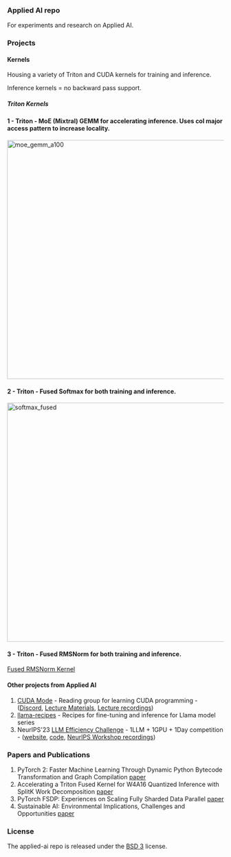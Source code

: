 
### Applied AI repo
For experiments and research on Applied AI.

### Projects

#### Kernels

Housing a variety of Triton and CUDA kernels for training and inference.

Inference kernels = no backward pass support.

##### Triton Kernels

#### 1 - Triton - MoE (Mixtral) GEMM for accelerating inference. Uses col major access pattern to increase locality.

<img width="556" alt="moe_gemm_a100" src="https://github.com/meta-pytorch/applied-ai/assets/46302957/9eece843-b5e1-4250-a98a-3ae79dff1bc3">


#### 2 - Triton - Fused Softmax for both training and inference.

<img width="556" alt="softmax_fused" src="https://github.com/meta-pytorch/applied-ai/assets/46302957/de11686b-4c17-4696-857a-4f56488d6df3">

#### 3 - Triton - Fused RMSNorm for both training and inference. 
[Fused RMSNorm Kernel](https://github.com/meta-pytorch/applied-ai/blob/main/kernels/triton/training/rms_norm/fused_rms_norm.py)

#### Other projects from Applied AI

1. [CUDA Mode](https://github.com/cuda-mode) - Reading group for learning CUDA programming - ([Discord](https://discord.gg/cudamode), [Lecture Materials](https://github.com/cuda-mode/lectures), [Lecture recordings](https://www.youtube.com/@CUDAMODE))
2. [llama-recipes](https://github.com/meta-llama/llama-recipes) - Recipes for fine-tuning and inference for Llama model series
3. NeurIPS'23 [LLM Efficiency Challenge](https://llm-efficiency-challenge.github.io/) - 1LLM + 1GPU + 1Day competition - ([website](https://llm-efficiency-challenge.github.io/), [code](https://github.com/llm-efficiency-challenge), [NeurIPS Workshop recordings](https://neurips.cc/virtual/2023/competition/66594))

### Papers and Publications

1. PyTorch 2: Faster Machine Learning Through Dynamic Python Bytecode Transformation and Graph Compilation [paper](https://pytorch.org/assets/pytorch2-2.pdf)
2. Accelerating a Triton Fused Kernel for W4A16 Quantized Inference with SplitK Work Decomposition [paper](https://ai.meta.com/research/publications/accelerating-a-triton-fused-kernel-for-w4a16-quantized-inference-with-splitk-work-decomposition/)
3. PyTorch FSDP: Experiences on Scaling Fully Sharded Data Parallel [paper](https://arxiv.org/abs/2304.11277)
4. Sustainable AI: Environmental Implications, Challenges and Opportunities [paper](https://arxiv.org/abs/2111.00364)



### License
The applied-ai repo is released under the [BSD 3](LICENSE) license.
